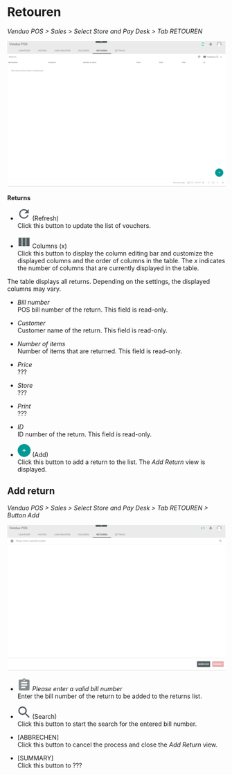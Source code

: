 # Retouren

*Venduo POS > Sales > Select Store and Pay Desk > Tab RETOUREN*

![Retouren](/Assets/Screenshots/VenduoPOS/Sales/Retouren/Retouren.png "[Retouren]")

**Returns**

- ![Refresh](/Assets/Icons/Refresh01.png "[Refresh]") (Refresh)   
  Click this button to update the list of vouchers.

- ![Columns](/Assets/Icons/Columns.png "[Columns]") Columns (x)   
  Click this button to display the column editing bar and customize the displayed columns and the order of columns in the table. The *x* indicates the number of columns that are currently displayed in the table.

The table displays all returns. Depending on the settings, the displayed columns may vary.

- *Bill number*   
  POS bill number of the return. This field is read-only.

- *Customer*   
  Customer name of the return. This field is read-only.

- *Number of items*   
  Number of items that are returned. This field is read-only.

- *Price*   
  ???

- *Store*   
  ???

- *Print*   
  ???

- *ID*   
  ID number of the return. This field is read-only.

- ![Add](/Assets/Icons/Plus01.png "[Add]") (Add)   
  Click this button to add a return to the list. The *Add Return* view is displayed.


## Add return

*Venduo POS > Sales > Select Store and Pay Desk > Tab RETOUREN > Button Add*

![Add return](/Assets/Screenshots/VenduoPOS/Sales/Retouren/Add.png "[Add return]")

- *![Clipboard](/Assets/Icons/Clipboard.png "[Clipboard]") Please enter a valid bill number*    
  Enter the bill number of the return to be added to the returns list.

- ![Search](/Assets/Icons/Search.png "[Search]") (Search)   
  Click this button to start the search for the entered bill number.

- [ABBRECHEN]   
  Click this button to cancel the process and close the *Add Return* view.

- [SUMMARY]   
  Click this button to ???


  [comment]: <> (to be completed)
